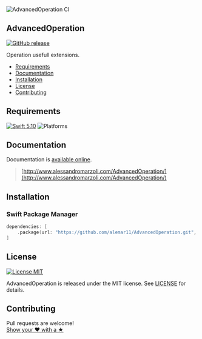 ![AdvancedOperation CI](https://github.com/alemar11/AdvancedOperation/workflows/AdvancedOperation%20CI/badge.svg?branch=master)

## AdvancedOperation
[![GitHub release](https://img.shields.io/github/release/alemar11/AdvancedOperation.svg)](https://github.com/alemar11/AdvancedOperation/releases) 

Operation usefull extensions.

- [Requirements](#requirements)
- [Documentation](#documentation)
- [Installation](#installation)
- [License](#license)
- [Contributing](#contributing)

## Requirements

[![Swift 5.10](https://img.shields.io/badge/Swift-5.10-orange.svg?style=flat)](https://developer.apple.com/swift)
![Platforms](https://img.shields.io/badge/Platform-iOS%2016%2B%20|%20macOS%2013+%20|%20tvOS%2016+%20|%20visionOS%2001+%20|%20watchOS%209+-blue.svg) 

## Documentation

Documentation is [available online](http://www.alessandromarzoli.com/AdvancedOperation/).

> [http://www.alessandromarzoli.com/AdvancedOperation/](http://www.alessandromarzoli.com/AdvancedOperation/)

## Installation

### Swift Package Manager

```swift
dependencies: [
    .package(url: "https://github.com/alemar11/AdvancedOperation.git", .upToNextMajor(from: "7.0.0"))
]
```

## License

[![License MIT](https://img.shields.io/badge/License-MIT-lightgrey.svg?style=flat)](https://github.com/alemar11/AdvancedOperation/blob/master/LICENSE.md)

AdvancedOperation is released under the MIT license. See [LICENSE](./LICENSE.md) for details.

## Contributing

Pull requests are welcome!  
[Show your ❤ with a ★](https://github.com/alemar11/AdvancedOperation/stargazers)
